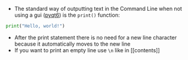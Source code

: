 - The standard way of outputting text in the Command Line when not using a gui ([pyqt6](pyqt6-guide.md)) is the `print()` function:
```python
print("Hello, world!")
```
- After the print statement there is no need for a new line character because it automatically moves to the new line
- If you want  to print an empty line use `\n` like in [[contents]]